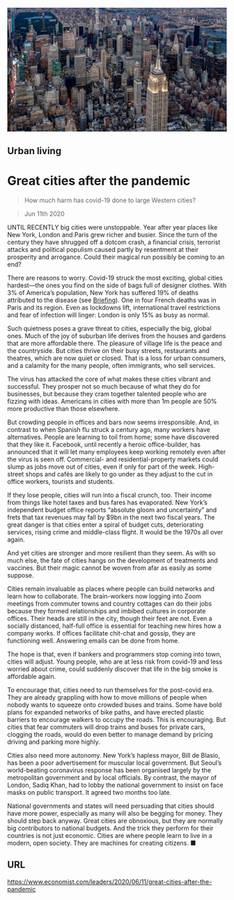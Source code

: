 ![](./images/20200613_LDP001_0.jpg)

## Urban living

# Great cities after the pandemic

> How much harm has covid-19 done to large Western cities?

> Jun 11th 2020

UNTIL RECENTLY big cities were unstoppable. Year after year places like New York, London and Paris grew richer and busier. Since the turn of the century they have shrugged off a dotcom crash, a financial crisis, terrorist attacks and political populism caused partly by resentment at their prosperity and arrogance. Could their magical run possibly be coming to an end?

There are reasons to worry. Covid-19 struck the most exciting, global cities hardest—the ones you find on the side of bags full of designer clothes. With 3% of America’s population, New York has suffered 19% of deaths attributed to the disease (see [Briefing](https://www.economist.com//briefing/2020/06/11/covid-19-challenges-new-yorks-future)). One in four French deaths was in Paris and its region. Even as lockdowns lift, international travel restrictions and fear of infection will linger: London is only 15% as busy as normal.

Such quietness poses a grave threat to cities, especially the big, global ones. Much of the joy of suburban life derives from the houses and gardens that are more affordable there. The pleasure of village life is the peace and the countryside. But cities thrive on their busy streets, restaurants and theatres, which are now quiet or closed. That is a loss for urban consumers, and a calamity for the many people, often immigrants, who sell services.

The virus has attacked the core of what makes these cities vibrant and successful. They prosper not so much because of what they do for businesses, but because they cram together talented people who are fizzing with ideas. Americans in cities with more than 1m people are 50% more productive than those elsewhere.

But crowding people in offices and bars now seems irresponsible. And, in contrast to when Spanish flu struck a century ago, many workers have alternatives. People are learning to toil from home; some have discovered that they like it. Facebook, until recently a heroic office-builder, has announced that it will let many employees keep working remotely even after the virus is seen off. Commercial- and residential-property markets could slump as jobs move out of cities, even if only for part of the week. High-street shops and cafés are likely to go under as they adjust to the cut in office workers, tourists and students.

If they lose people, cities will run into a fiscal crunch, too. Their income from things like hotel taxes and bus fares has evaporated. New York’s independent budget office reports “absolute gloom and uncertainty” and frets that tax revenues may fall by $9bn in the next two fiscal years. The great danger is that cities enter a spiral of budget cuts, deteriorating services, rising crime and middle-class flight. It would be the 1970s all over again.

And yet cities are stronger and more resilient than they seem. As with so much else, the fate of cities hangs on the development of treatments and vaccines. But their magic cannot be woven from afar as easily as some suppose.

Cities remain invaluable as places where people can build networks and learn how to collaborate. The brain-workers now logging into Zoom meetings from commuter towns and country cottages can do their jobs because they formed relationships and imbibed cultures in corporate offices. Their heads are still in the city, though their feet are not. Even a socially distanced, half-full office is essential for teaching new hires how a company works. If offices facilitate chit-chat and gossip, they are functioning well. Answering emails can be done from home.

The hope is that, even if bankers and programmers stop coming into town, cities will adjust. Young people, who are at less risk from covid-19 and less worried about crime, could suddenly discover that life in the big smoke is affordable again.

To encourage that, cities need to run themselves for the post-covid era. They are already grappling with how to move millions of people when nobody wants to squeeze onto crowded buses and trains. Some have bold plans for expanded networks of bike paths, and have erected plastic barriers to encourage walkers to occupy the roads. This is encouraging. But cities that fear commuters will drop trains and buses for private cars, clogging the roads, would do even better to manage demand by pricing driving and parking more highly.

Cities also need more autonomy. New York’s hapless mayor, Bill de Blasio, has been a poor advertisement for muscular local government. But Seoul’s world-beating coronavirus response has been organised largely by the metropolitan government and by local officials. By contrast, the mayor of London, Sadiq Khan, had to lobby the national government to insist on face masks on public transport. It agreed two months too late.

National governments and states will need persuading that cities should have more power, especially as many will also be begging for money. They should step back anyway. Great cities are obnoxious, but they are normally big contributors to national budgets. And the trick they perform for their countries is not just economic. Cities are where people learn to live in a modern, open society. They are machines for creating citizens. ■

## URL

https://www.economist.com/leaders/2020/06/11/great-cities-after-the-pandemic
